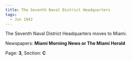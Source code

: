 ```yaml
---  
title: The Seventh Naval District Headquarters  
tags:  
  - Jun 1942  
---  
```

  
The Seventh Naval District Headquarters moves to Miami.  
  
Newspapers: **Miami Morning News or The Miami Herald**  
  
Page: **3**, Section: **C** 
